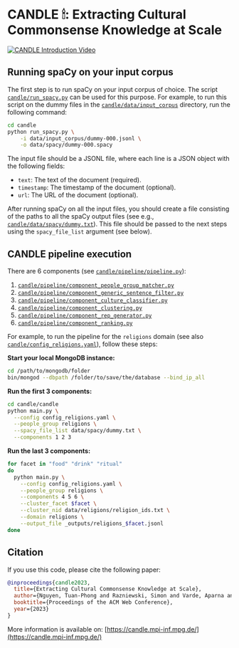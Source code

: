# CANDLE 🕯: Extracting Cultural Commonsense Knowledge at Scale


[![CANDLE Introduction Video](https://img.youtube.com/vi/F4eElgjE4R8/0.jpg)](https://www.youtube.com/watch?v=F4eElgjE4R8)


## Running spaCy on your input corpus

The first step is to run spaCy on your input corpus of choice. The
script [`candle/run_spacy.py`](candle/run_spacy.py) can be used for this
purpose. For example, to run this script on the dummy files in
the [`candle/data/input_corpus`](candle/data/input_corpus) directory,
run the following command:

```bash
cd candle
python run_spacy.py \
    -i data/input_corpus/dummy-000.jsonl \
    -o data/spacy/dummy-000.spacy
```

The input file should be a JSONL file, where each line is a JSON object
with the following fields:

- `text`: The text of the document (required).
- `timestamp`: The timestamp of the document (optional).
- `url`: The URL of the document (optional).

After running spaCy on all the input files, you should create a file consisting
of the paths to all the spaCy output files (see
e.g., [`candle/data/spacy/dummy.txt`](candle/data/spacy/dummy.txt)).
This file should be passed to the next steps using the `spacy_file_list`
argument (see below).

## CANDLE pipeline execution

There are 6 components
(see [`candle/pipeline/pipeline.py`](candle/pipeline/pipeline.py)):

1. [`candle/pipeline/component_people_group_matcher.py`](candle/pipeline/component_people_group_matcher.py)
2. [`candle/pipeline/component_generic_sentence_filter.py`](candle/pipeline/component_generic_sentence_filter.py)
3. [`candle/pipeline/component_culture_classifier.py`](candle/pipeline/component_culture_classifier.py)
4. [`candle/pipeline/component_clustering.py`](candle/pipeline/component_clustering.py)
5. [`candle/pipeline/component_rep_generator.py`](candle/pipeline/component_rep_generator.py)
6. [`candle/pipeline/component_ranking.py`](candle/pipeline/component_ranking.py)

For example, to run the pipeline for the `religions` domain (see also
[`candle/config_religions.yaml`](candle/config_religions.yaml)), follow these
steps:

**Start your local MongoDB instance:**

```bash
cd /path/to/mongodb/folder
bin/mongod --dbpath /folder/to/save/the/database --bind_ip_all
```

**Run the first 3 components:**

```bash
cd candle/candle
python main.py \
  --config config_religions.yaml \
  --people_group religions \
  --spacy_file_list data/spacy/dummy.txt \
  --components 1 2 3
```

**Run the last 3 components:**

```bash
for facet in "food" "drink" "ritual"
do
  python main.py \
    --config config_religions.yaml \
    --people_group religions \
    --components 4 5 6 \
    --cluster_facet $facet \
    --cluster_nid data/religions/religion_ids.txt \
    --domain religions \
    --output_file _outputs/religions_$facet.jsonl
done
```

## Citation

If you use this code, please cite the following paper:

```bibtex
@inproceedings{candle2023,
  title={Extracting Cultural Commonsense Knowledge at Scale},
  author={Nguyen, Tuan-Phong and Razniewski, Simon and Varde, Aparna and Weikum, Gerhard},
  booktitle={Proceedings of the ACM Web Conference},
  year={2023}
}
```

More information is available on: [https://candle.mpi-inf.mpg.de/](https://candle.mpi-inf.mpg.de/)

